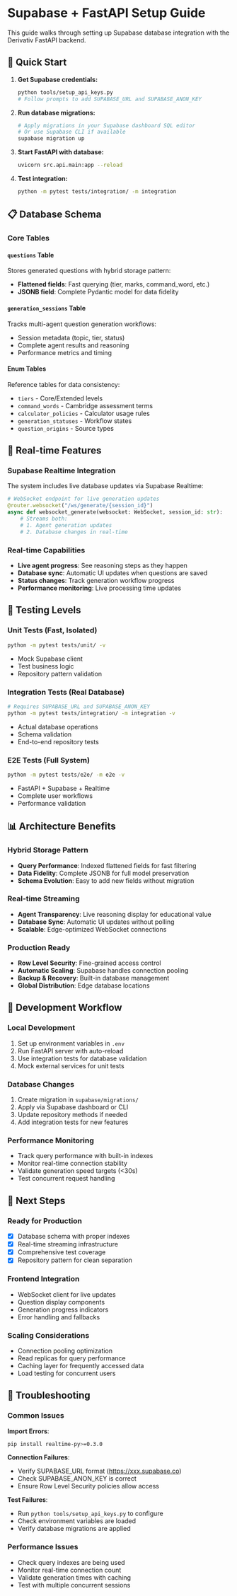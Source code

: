 # Supabase + FastAPI Setup Guide

This guide walks through setting up Supabase database integration with the Derivativ FastAPI backend.

## 🚀 Quick Start

1. **Get Supabase credentials:**
   ```bash
   python tools/setup_api_keys.py
   # Follow prompts to add SUPABASE_URL and SUPABASE_ANON_KEY
   ```

2. **Run database migrations:**
   ```bash
   # Apply migrations in your Supabase dashboard SQL editor
   # Or use Supabase CLI if available
   supabase migration up
   ```

3. **Start FastAPI with database:**
   ```bash
   uvicorn src.api.main:app --reload
   ```

4. **Test integration:**
   ```bash
   python -m pytest tests/integration/ -m integration
   ```

## 📋 Database Schema

### Core Tables

#### `questions` Table
Stores generated questions with hybrid storage pattern:
- **Flattened fields**: Fast querying (tier, marks, command_word, etc.)
- **JSONB field**: Complete Pydantic model for data fidelity

#### `generation_sessions` Table
Tracks multi-agent question generation workflows:
- Session metadata (topic, tier, status)
- Complete agent results and reasoning
- Performance metrics and timing

#### Enum Tables
Reference tables for data consistency:
- `tiers` - Core/Extended levels
- `command_words` - Cambridge assessment terms
- `calculator_policies` - Calculator usage rules
- `generation_statuses` - Workflow states
- `question_origins` - Source types

## 🔄 Real-time Features

### Supabase Realtime Integration

The system includes live database updates via Supabase Realtime:

```python
# WebSocket endpoint for live generation updates
@router.websocket("/ws/generate/{session_id}")
async def websocket_generate(websocket: WebSocket, session_id: str):
    # Streams both:
    # 1. Agent generation updates
    # 2. Database changes in real-time
```

### Real-time Capabilities
- **Live agent progress**: See reasoning steps as they happen
- **Database sync**: Automatic UI updates when questions are saved
- **Status changes**: Track generation workflow progress
- **Performance monitoring**: Live processing time updates

## 🧪 Testing Levels

### Unit Tests (Fast, Isolated)
```bash
python -m pytest tests/unit/ -v
```
- Mock Supabase client
- Test business logic
- Repository pattern validation

### Integration Tests (Real Database)
```bash
# Requires SUPABASE_URL and SUPABASE_ANON_KEY
python -m pytest tests/integration/ -m integration -v
```
- Actual database operations
- Schema validation
- End-to-end repository tests

### E2E Tests (Full System)
```bash
python -m pytest tests/e2e/ -m e2e -v
```
- FastAPI + Supabase + Realtime
- Complete user workflows
- Performance validation

## 📊 Architecture Benefits

### Hybrid Storage Pattern
- **Query Performance**: Indexed flattened fields for fast filtering
- **Data Fidelity**: Complete JSONB for full model preservation
- **Schema Evolution**: Easy to add new fields without migration

### Real-time Streaming
- **Agent Transparency**: Live reasoning display for educational value
- **Database Sync**: Automatic UI updates without polling
- **Scalable**: Edge-optimized WebSocket connections

### Production Ready
- **Row Level Security**: Fine-grained access control
- **Automatic Scaling**: Supabase handles connection pooling
- **Backup & Recovery**: Built-in database management
- **Global Distribution**: Edge database locations

## 🔧 Development Workflow

### Local Development
1. Set up environment variables in `.env`
2. Run FastAPI server with auto-reload
3. Use integration tests for database validation
4. Mock external services for unit tests

### Database Changes
1. Create migration in `supabase/migrations/`
2. Apply via Supabase dashboard or CLI
3. Update repository methods if needed
4. Add integration tests for new features

### Performance Monitoring
- Track query performance with built-in indexes
- Monitor real-time connection stability
- Validate generation speed targets (<30s)
- Test concurrent request handling

## 🎯 Next Steps

### Ready for Production
- [x] Database schema with proper indexes
- [x] Real-time streaming infrastructure
- [x] Comprehensive test coverage
- [x] Repository pattern for clean separation

### Frontend Integration
- WebSocket client for live updates
- Question display components
- Generation progress indicators
- Error handling and fallbacks

### Scaling Considerations
- Connection pooling optimization
- Read replicas for query performance
- Caching layer for frequently accessed data
- Load testing for concurrent users

## 🐛 Troubleshooting

### Common Issues

**Import Errors**:
```bash
pip install realtime-py>=0.3.0
```

**Connection Failures**:
- Verify SUPABASE_URL format (https://xxx.supabase.co)
- Check SUPABASE_ANON_KEY is correct
- Ensure Row Level Security policies allow access

**Test Failures**:
- Run `python tools/setup_api_keys.py` to configure
- Check environment variables are loaded
- Verify database migrations are applied

### Performance Issues
- Check query indexes are being used
- Monitor real-time connection count
- Validate generation times with caching
- Test with multiple concurrent sessions
